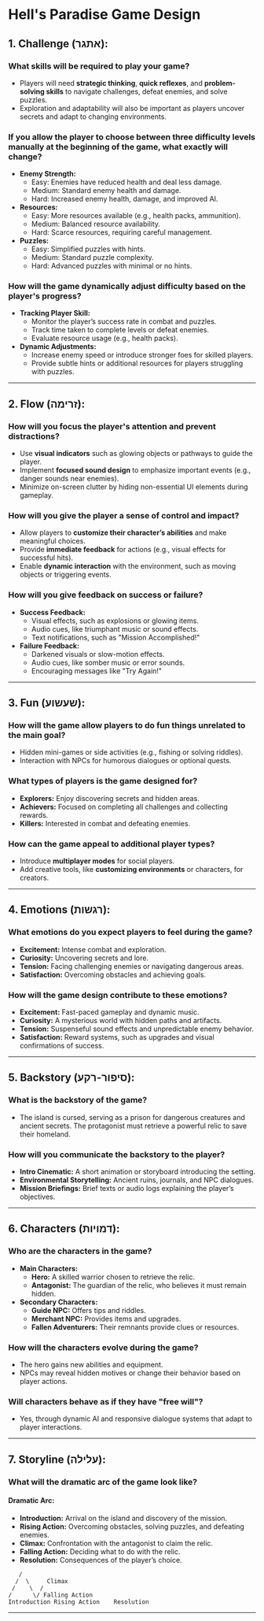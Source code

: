 # Hell's Paradise Game Design

## 1. Challenge (אתגר):
### What skills will be required to play your game?
- Players will need **strategic thinking**, **quick reflexes**, and **problem-solving skills** to navigate challenges, defeat enemies, and solve puzzles.
- Exploration and adaptability will also be important as players uncover secrets and adapt to changing environments.

### If you allow the player to choose between three difficulty levels manually at the beginning of the game, what exactly will change?
- **Enemy Strength:**
  - Easy: Enemies have reduced health and deal less damage.
  - Medium: Standard enemy health and damage.
  - Hard: Increased enemy health, damage, and improved AI.
- **Resources:**
  - Easy: More resources available (e.g., health packs, ammunition).
  - Medium: Balanced resource availability.
  - Hard: Scarce resources, requiring careful management.
- **Puzzles:**
  - Easy: Simplified puzzles with hints.
  - Medium: Standard puzzle complexity.
  - Hard: Advanced puzzles with minimal or no hints.

### How will the game dynamically adjust difficulty based on the player's progress?
- **Tracking Player Skill:**
  - Monitor the player’s success rate in combat and puzzles.
  - Track time taken to complete levels or defeat enemies.
  - Evaluate resource usage (e.g., health packs).
- **Dynamic Adjustments:**
  - Increase enemy speed or introduce stronger foes for skilled players.
  - Provide subtle hints or additional resources for players struggling with puzzles.

---

## 2. Flow (זרימה):
### How will you focus the player's attention and prevent distractions?
- Use **visual indicators** such as glowing objects or pathways to guide the player.
- Implement **focused sound design** to emphasize important events (e.g., danger sounds near enemies).
- Minimize on-screen clutter by hiding non-essential UI elements during gameplay.

### How will you give the player a sense of control and impact?
- Allow players to **customize their character’s abilities** and make meaningful choices.
- Provide **immediate feedback** for actions (e.g., visual effects for successful hits).
- Enable **dynamic interaction** with the environment, such as moving objects or triggering events.

### How will you give feedback on success or failure?
- **Success Feedback:**
  - Visual effects, such as explosions or glowing items.
  - Audio cues, like triumphant music or sound effects.
  - Text notifications, such as "Mission Accomplished!"
- **Failure Feedback:**
  - Darkened visuals or slow-motion effects.
  - Audio cues, like somber music or error sounds.
  - Encouraging messages like "Try Again!"

---

## 3. Fun (שעשוע):
### How will the game allow players to do fun things unrelated to the main goal?
- Hidden mini-games or side activities (e.g., fishing or solving riddles).
- Interaction with NPCs for humorous dialogues or optional quests.

### What types of players is the game designed for?
- **Explorers:** Enjoy discovering secrets and hidden areas.
- **Achievers:** Focused on completing all challenges and collecting rewards.
- **Killers:** Interested in combat and defeating enemies.

### How can the game appeal to additional player types?
- Introduce **multiplayer modes** for social players.
- Add creative tools, like **customizing environments** or characters, for creators.

---

## 4. Emotions (רגשות):
### What emotions do you expect players to feel during the game?
- **Excitement:** Intense combat and exploration.
- **Curiosity:** Uncovering secrets and lore.
- **Tension:** Facing challenging enemies or navigating dangerous areas.
- **Satisfaction:** Overcoming obstacles and achieving goals.

### How will the game design contribute to these emotions?
- **Excitement:** Fast-paced gameplay and dynamic music.
- **Curiosity:** A mysterious world with hidden paths and artifacts.
- **Tension:** Suspenseful sound effects and unpredictable enemy behavior.
- **Satisfaction:** Reward systems, such as upgrades and visual confirmations of success.

---

## 5. Backstory (סיפור-רקע):
### What is the backstory of the game?
- The island is cursed, serving as a prison for dangerous creatures and ancient secrets. The protagonist must retrieve a powerful relic to save their homeland.

### How will you communicate the backstory to the player?
- **Intro Cinematic:** A short animation or storyboard introducing the setting.
- **Environmental Storytelling:** Ancient ruins, journals, and NPC dialogues.
- **Mission Briefings:** Brief texts or audio logs explaining the player’s objectives.

---

## 6. Characters (דמויות):
### Who are the characters in the game?
- **Main Characters:**
  - **Hero:** A skilled warrior chosen to retrieve the relic.
  - **Antagonist:** The guardian of the relic, who believes it must remain hidden.
- **Secondary Characters:**
  - **Guide NPC:** Offers tips and riddles.
  - **Merchant NPC:** Provides items and upgrades.
  - **Fallen Adventurers:** Their remnants provide clues or resources.

### How will the characters evolve during the game?
- The hero gains new abilities and equipment.
- NPCs may reveal hidden motives or change their behavior based on player actions.

### Will characters behave as if they have "free will"?
- Yes, through dynamic AI and responsive dialogue systems that adapt to player interactions.

---

## 7. Storyline (עלילה):
### What will the dramatic arc of the game look like?

#### Dramatic Arc:
- **Introduction:** Arrival on the island and discovery of the mission.
- **Rising Action:** Overcoming obstacles, solving puzzles, and defeating enemies.
- **Climax:** Confrontation with the antagonist to claim the relic.
- **Falling Action:** Deciding what to do with the relic.
- **Resolution:** Consequences of the player’s choice.

```
   /
  /  \     Climax
 /    \  /
/      \/ Falling Action
Introduction Rising Action    Resolution
```

---

